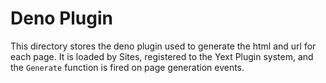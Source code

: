 # Deno Plugin

This directory stores the deno plugin used to generate the html and url for each page. It is loaded
by Sites, registered to the Yext Plugin system, and the `Generate` function is fired on page
generation events.
